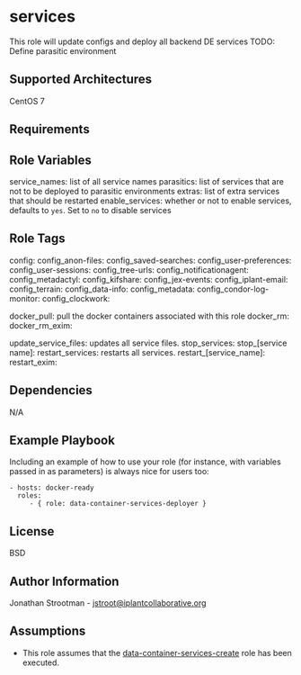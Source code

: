 services
========

This role will update configs and deploy all backend DE services
TODO: Define parasitic environment

Supported Architectures
-----------------------
CentOS 7

Requirements
------------


Role Variables
--------------
service_names: list of all service names
parasitics: list of services that are not to be deployed to parasitic environments
extras: list of extra services that should be restarted
enable_services: whether or not to enable services, defaults to `yes`. Set to `no` to disable services

Role Tags
---------
config:
config_anon-files:
config_saved-searches:
config_user-preferences:
config_user-sessions:
config_tree-urls:
config_notificationagent:
config_metadactyl:
config_kifshare:
config_jex-events:
config_iplant-email:
config_terrain:
config_data-info:
config_metadata:
config_condor-log-monitor:
config_clockwork:

docker_pull: pull the docker containers associated with this role
docker_rm: 
docker_rm_exim: 
                                     
update_service_files: updates all service files. 
stop_services:
stop_[service name]:
restart_services: restarts all services.
restart_[service_name]:
restart_exim:

Dependencies
------------
N/A

Example Playbook
----------------

Including an example of how to use your role (for instance, with variables passed in as parameters) is always nice for users too:

    - hosts: docker-ready
      roles:
         - { role: data-container-services-deployer }

License
-------

BSD

Author Information
------------------

Jonathan Strootman - jstroot@iplantcollaborative.org





## Assumptions
* This role assumes that the [data-container-services-create](../data-container-services-create/README.md) role has been executed.

